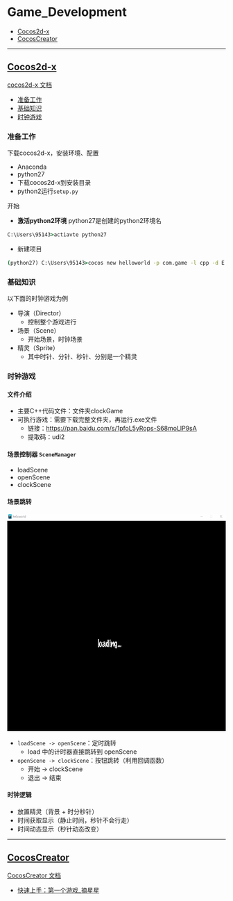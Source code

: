 <span id="re_"></span>
# Game_Development
* [Cocos2d-x](#Cocos2d_x)
* [CocosCreator](#CocosCreator)

---

<span id="Cocos2d_x"></span>
## [Cocos2d-x](#re_)
[cocos2d-x 文档](https://docs.cocos.com/cocos2d-x/manual/zh/)  

* [准备工作](#准备工作)
* [基础知识](#基础知识)
* [时钟游戏](#时钟游戏)


### 准备工作
下载cocos2d-x，安装环境、配置
* Anaconda
* python27
* 下载cocos2d-x到安装目录
* python2运行`setup.py`

开始
* **激活python2环境**  python27是创建的python2环境名
```cmd
C:\Users\95143>actiavte python27
```
* 新建项目
```cmd
(python27) C:\Users\95143>cocos new helloworld -p com.game -l cpp -d E:/Projects/cocos_demo
```

### 基础知识
以下面的时钟游戏为例
* 导演（Director）
  * 控制整个游戏进行
* 场景（Scene）
  * 开始场景，时钟场景
* 精灵（Sprite）
  * 其中时针、分针、秒针、分别是一个精灵

### 时钟游戏
#### 文件介绍
* 主要C++代码文件：文件夹clockGame
* 可执行游戏：需要下载完整文件夹，再运行.exe文件
  * 链接：https://pan.baidu.com/s/1pfoL5yRops-S68moLlP9sA   
  * 提取码：udi2  

#### 场景控制器 `SceneManager`
* loadScene
* openScene
* clockScene
#### 场景跳转
<div align=center><img src="https://github.com/FangChao1086/Cocos2d-x_Game/blob/master/依赖文件/跳转.gif" width="600" height="500"></div> 

* `loadScene -> openScene`：定时跳转
  * load 中的计时器直接跳转到 openScene 
* `openScene -> clockScene`：按钮跳转（利用回调函数）
  * 开始 -> clockScene
  * 退出 -> 结束
#### 时钟逻辑
* 放置精灵（背景 + 时分秒针）
* 时间获取显示（静止时间，秒针不会行走）
* 时间动态显示（秒针动态改变）

---

<span id="CocosCreator"></span>
## [CocosCreator](#re_)
[CocosCreator 文档](https://docs.cocos.com/creator/manual/zh/getting-started)  
* [快速上手：第一个游戏_摘星星](https://docs.cocos.com/creator/manual/zh/getting-started/quick-start.html)


